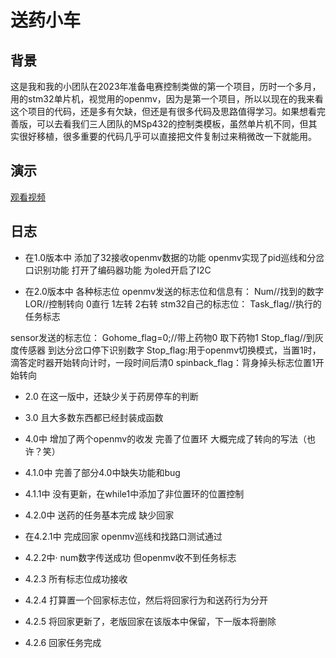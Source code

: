 # 送药小车
## 背景
这是我和我的小团队在2023年准备电赛控制类做的第一个项目，历时一个多月，用的stm32单片机，视觉用的openmv，因为是第一个项目，所以以现在的我来看这个项目的代码，还是多有欠缺，但还是有很多代码及思路值得学习。如果想看完善版，可以去看我们三人团队的MSp432的控制类模板，虽然单片机不同，但其实很好移植，很多重要的代码几乎可以直接把文件复制过来稍微改一下就能用。

## 演示
[观看视频](https://github.com/lianga6/medicine_car1/blob/main/car.mp4 "点我观看演示视频")







## 日志
- 在1.0版本中
添加了32接收openmv数据的功能
openmv实现了pid巡线和分岔口识别功能
打开了编码器功能
为oled开启了I2C


- 在2.0版本中
各种标志位
openmv发送的标志位和信息有：
	Num//找到的数字
	LOR//控制转向 0直行 1左转 2右转 
stm32自己的标志位：
	Task_flag//执行的任务标志

sensor发送的标志位：
	Gohome_flag=0;//带上药物0 取下药物1
	Stop_flag//到灰度传感器 到达分岔口停下识别数字
 Stop_flag:用于openmv切换模式，当置1时，滴答定时器开始转向计时，一段时间后清0
 spinback_flag：背身掉头标志位置1开始转向   

- 2.0
在这一版中，还缺少关于药房停车的判断
- 3.0
且大多数东西都已经封装成函数
- 4.0中
增加了两个openmv的收发  完善了位置环  大概完成了转向的写法（也许？笑）
- 4.1.0中
完善了部分4.0中缺失功能和bug

- 4.1.1中
没有更新，在while1中添加了非位置环的位置控制

- 4.2.0中
送药的任务基本完成  缺少回家

- 在4.2.1中
完成回家   openmv巡线和找路口测试通过
- 4.2.2中·
num数字传送成功  但openmv收不到任务标志
- 4.2.3
所有标志位成功接收
- 4.2.4
打算置一个回家标志位，然后将回家行为和送药行为分开
- 4.2.5
将回家更新了，老版回家在该版本中保留，下一版本将删除
- 4.2.6
回家任务完成

